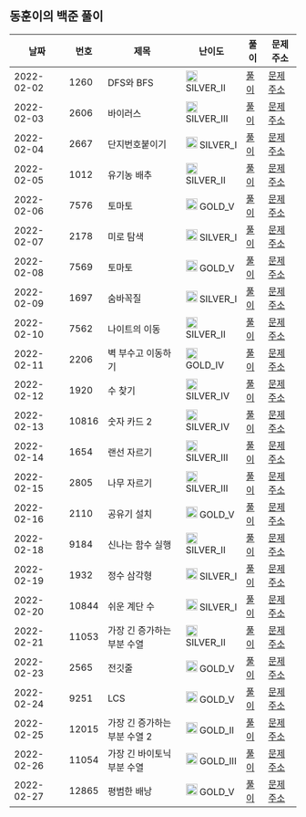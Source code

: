 
## 동훈이의 백준 풀이
|날짜|번호|제목|난이도|풀이|문제 주소|
|----|---|----|----|---|----|
|2022-02-02|1260|DFS와 BFS|<img src="https://static.solved.ac/tier_small/9.svg" width="20" height="20" /> SILVER_II|[풀이](https://github.com/ShinDongHun1/Algorithm/blob/main/BOJ/src/bfs와dfs/백준1260.java)|[문제 주소](https://www.acmicpc.net/problem/1260)|
|2022-02-03|2606|바이러스|<img src="https://static.solved.ac/tier_small/8.svg" width="20" height="20" /> SILVER_III|[풀이](https://github.com/ShinDongHun1/Algorithm/blob/main/BOJ/src/bfs와dfs/백준2606.java)|[문제 주소](https://www.acmicpc.net/problem/2606)|
|2022-02-04|2667|단지번호붙이기|<img src="https://static.solved.ac/tier_small/10.svg" width="20" height="20" /> SILVER_I|[풀이](https://github.com/ShinDongHun1/Algorithm/blob/main/BOJ/src/bfs와dfs/백준2667.java)|[문제 주소](https://www.acmicpc.net/problem/2667)|
|2022-02-05|1012|유기농 배추|<img src="https://static.solved.ac/tier_small/9.svg" width="20" height="20" /> SILVER_II|[풀이](https://github.com/ShinDongHun1/Algorithm/blob/main/BOJ/src/bfs와dfs/백준1012.java)|[문제 주소](https://www.acmicpc.net/problem/1012)|
|2022-02-06|7576|토마토|<img src="https://static.solved.ac/tier_small/11.svg" width="20" height="20" /> GOLD_V|[풀이](https://github.com/ShinDongHun1/Algorithm/blob/main/BOJ/src/bfs와dfs/백준7576.java)|[문제 주소](https://www.acmicpc.net/problem/7576)|
|2022-02-07|2178|미로 탐색|<img src="https://static.solved.ac/tier_small/10.svg" width="20" height="20" /> SILVER_I|[풀이](https://github.com/ShinDongHun1/Algorithm/blob/main/BOJ/src/bfs와dfs/백준2178.java)|[문제 주소](https://www.acmicpc.net/problem/2178)|
|2022-02-08|7569|토마토|<img src="https://static.solved.ac/tier_small/11.svg" width="20" height="20" /> GOLD_V|[풀이](https://github.com/ShinDongHun1/Algorithm/blob/main/BOJ/src/bfs와dfs/백준7569.java)|[문제 주소](https://www.acmicpc.net/problem/7569)|
|2022-02-09|1697|숨바꼭질|<img src="https://static.solved.ac/tier_small/10.svg" width="20" height="20" /> SILVER_I|[풀이](https://github.com/ShinDongHun1/Algorithm/blob/main/BOJ/src/bfs와dfs/백준1697.java)|[문제 주소](https://www.acmicpc.net/problem/1697)|
|2022-02-10|7562|나이트의 이동|<img src="https://static.solved.ac/tier_small/9.svg" width="20" height="20" /> SILVER_II|[풀이](https://github.com/ShinDongHun1/Algorithm/blob/main/BOJ/src/bfs와dfs/백준7562.java)|[문제 주소](https://www.acmicpc.net/problem/7562)|
|2022-02-11|2206|벽 부수고 이동하기|<img src="https://static.solved.ac/tier_small/12.svg" width="20" height="20" /> GOLD_IV|[풀이](https://github.com/ShinDongHun1/Algorithm/blob/main/BOJ/src/bfs와dfs/백준2206.java)|[문제 주소](https://www.acmicpc.net/problem/2206)|
|2022-02-12|1920|수 찾기|<img src="https://static.solved.ac/tier_small/7.svg" width="20" height="20" /> SILVER_IV|[풀이](https://github.com/ShinDongHun1/Algorithm/blob/main/BOJ/src/bfs와dfs/백준1920.java)|[문제 주소](https://www.acmicpc.net/problem/1920)|
|2022-02-13|10816|숫자 카드 2|<img src="https://static.solved.ac/tier_small/7.svg" width="20" height="20" /> SILVER_IV|[풀이](https://github.com/ShinDongHun1/Algorithm/blob/main/BOJ/src/bfs와dfs/백준10816.java)|[문제 주소](https://www.acmicpc.net/problem/10816)|
|2022-02-14|1654|랜선 자르기|<img src="https://static.solved.ac/tier_small/8.svg" width="20" height="20" /> SILVER_III|[풀이](https://github.com/ShinDongHun1/Algorithm/blob/main/BOJ/src/이분탐색/백준1654.java)|[문제 주소](https://www.acmicpc.net/problem/1654)|
|2022-02-15|2805|나무 자르기|<img src="https://static.solved.ac/tier_small/8.svg" width="20" height="20" /> SILVER_III|[풀이](https://github.com/ShinDongHun1/Algorithm/blob/main/BOJ/src/이분탐색/백준2805.java)|[문제 주소](https://www.acmicpc.net/problem/2805)|
|2022-02-16|2110|공유기 설치|<img src="https://static.solved.ac/tier_small/11.svg" width="20" height="20" /> GOLD_V|[풀이](https://github.com/ShinDongHun1/Algorithm/blob/main/BOJ/src/이분탐색/백준2110.java)|[문제 주소](https://www.acmicpc.net/problem/2110)|
|2022-02-18|9184|신나는 함수 실행|<img src="https://static.solved.ac/tier_small/9.svg" width="20" height="20" /> SILVER_II|[풀이](https://github.com/ShinDongHun1/Algorithm/blob/main/BOJ/src/dp/백준9184.java)|[문제 주소](https://www.acmicpc.net/problem/9184)|
|2022-02-19|1932|정수 삼각형|<img src="https://static.solved.ac/tier_small/10.svg" width="20" height="20" /> SILVER_I|[풀이](https://github.com/ShinDongHun1/Algorithm/blob/main/BOJ/src/dp/백준1932.java)|[문제 주소](https://www.acmicpc.net/problem/1932)|
|2022-02-20|10844|쉬운 계단 수|<img src="https://static.solved.ac/tier_small/10.svg" width="20" height="20" /> SILVER_I|[풀이](https://github.com/ShinDongHun1/Algorithm/blob/main/BOJ/src/dp/백준10844.java)|[문제 주소](https://www.acmicpc.net/problem/10844)|
|2022-02-21|11053|가장 긴 증가하는 부분 수열|<img src="https://static.solved.ac/tier_small/9.svg" width="20" height="20" /> SILVER_II|[풀이](https://github.com/ShinDongHun1/Algorithm/blob/main/BOJ/src/dp/백준11053.java)|[문제 주소](https://www.acmicpc.net/problem/11053)|
|2022-02-23|2565|전깃줄|<img src="https://static.solved.ac/tier_small/11.svg" width="20" height="20" /> GOLD_V|[풀이](https://github.com/ShinDongHun1/Algorithm/blob/main/BOJ/src/dp/백준2565.java)|[문제 주소](https://www.acmicpc.net/problem/2565)|
|2022-02-24|9251|LCS|<img src="https://static.solved.ac/tier_small/11.svg" width="20" height="20" /> GOLD_V|[풀이](https://github.com/ShinDongHun1/Algorithm/blob/main/BOJ/src/dp/백준9251.java)|[문제 주소](https://www.acmicpc.net/problem/9251)|
|2022-02-25|12015|가장 긴 증가하는 부분 수열 2|<img src="https://static.solved.ac/tier_small/14.svg" width="20" height="20" /> GOLD_II|[풀이](https://github.com/ShinDongHun1/Algorithm/blob/main/BOJ/src/dp/백준12015.java)|[문제 주소](https://www.acmicpc.net/problem/12015)|
|2022-02-26|11054|가장 긴 바이토닉 부분 수열|<img src="https://static.solved.ac/tier_small/13.svg" width="20" height="20" /> GOLD_III|[풀이](https://github.com/ShinDongHun1/Algorithm/blob/main/BOJ/src/dp/백준11054.java)|[문제 주소](https://www.acmicpc.net/problem/11054)|
|2022-02-27|12865|평범한 배낭|<img src="https://static.solved.ac/tier_small/11.svg" width="20" height="20" /> GOLD_V|[풀이](https://github.com/ShinDongHun1/Algorithm/blob/main/BOJ/src/dp/백준12865.java)|[문제 주소](https://www.acmicpc.net/problem/12865)|
